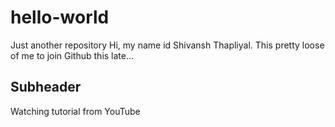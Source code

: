 # hello-world
Just another repository
Hi, my name id Shivansh Thapliyal. This pretty loose of me to join Github this late...

## Subheader
Watching tutorial from YouTube
